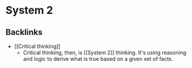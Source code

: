 # System 2

## Backlinks
* [[Critical thinking]]
	* Critical thinking, then, is [[System 2]] thinking. It's using reasoning and logic to derive what is true based on a given set of facts.

<!-- {BearID:6B506F5E-C49B-48DF-8D1D-EF7F3CC343B2-1435-00000860C9A37E13} -->
